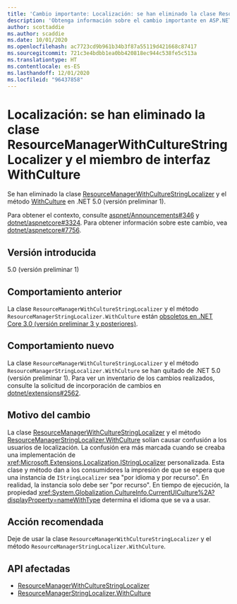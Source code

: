 ```yaml
---
title: 'Cambio importante: Localización: se han eliminado la clase ResourceManagerWithCultureStringLocalizer y el miembro de interfaz WithCulture'
description: 'Obtenga información sobre el cambio importante en ASP.NET Core 5.0 titulado Localización: se han eliminado la clase ResourceManagerWithCultureStringLocalizer y el miembro de interfaz WithCulture'
author: scottaddie
ms.author: scaddie
ms.date: 10/01/2020
ms.openlocfilehash: ac7723cd9b961b34b3f87a55119d421668c87417
ms.sourcegitcommit: 721c3e4bdbb1ea0bb420818ec944c538fe5c513a
ms.translationtype: HT
ms.contentlocale: es-ES
ms.lasthandoff: 12/01/2020
ms.locfileid: "96437858"
---
```

# <a name="localization-resourcemanagerwithculturestringlocalizer-class-and-withculture-interface-member-removed"></a>Localización: se han eliminado la clase ResourceManagerWithCultureStringLocalizer y el miembro de interfaz WithCulture

Se han eliminado la clase [ResourceManagerWithCultureStringLocalizer](/dotnet/api/microsoft.extensions.localization.resourcemanagerwithculturestringlocalizer?view=dotnet-plat-ext-3.1) y el método [WithCulture](/dotnet/api/microsoft.extensions.localization.resourcemanagerstringlocalizer.withculture?view=dotnet-plat-ext-3.1) en .NET 5.0 (versión preliminar 1).

Para obtener el contexto, consulte [aspnet/Announcements#346](https://github.com/aspnet/Announcements/issues/346) y [dotnet/aspnetcore#3324](https://github.com/dotnet/aspnetcore/issues/3324). Para obtener información sobre este cambio, vea [dotnet/aspnetcore#7756](https://github.com/dotnet/aspnetcore/issues/7756).

## <a name="version-introduced"></a>Versión introducida

5.0 (versión preliminar 1)

## <a name="old-behavior"></a>Comportamiento anterior

La clase `ResourceManagerWithCultureStringLocalizer` y el método `ResourceManagerStringLocalizer.WithCulture` están [obsoletos en .NET Core 3.0 (versión preliminar 3 y posteriores)](../../3.0.md#localization-resourcemanagerwithculturestringlocalizer-and-withculture-marked-obsolete).

## <a name="new-behavior"></a>Comportamiento nuevo

La clase `ResourceManagerWithCultureStringLocalizer` y el método `ResourceManagerStringLocalizer.WithCulture` se han quitado de .NET 5.0 (versión preliminar 1). Para ver un inventario de los cambios realizados, consulte la solicitud de incorporación de cambios en [dotnet/extensions#2562](https://github.com/dotnet/extensions/pull/2562/files).

## <a name="reason-for-change"></a>Motivo del cambio

La clase [ResourceManagerWithCultureStringLocalizer](/dotnet/api/microsoft.extensions.localization.resourcemanagerwithculturestringlocalizer?view=dotnet-plat-ext-3.1) y el método [ResourceManagerStringLocalizer.WithCulture](/dotnet/api/microsoft.extensions.localization.resourcemanagerstringlocalizer.withculture?view=dotnet-plat-ext-3.1) solían causar confusión a los usuarios de localización. La confusión era más marcada cuando se creaba una implementación de <xref:Microsoft.Extensions.Localization.IStringLocalizer> personalizada. Esta clase y método dan a los consumidores la impresión de que se espera que una instancia de `IStringLocalizer` sea "por idioma y por recurso". En realidad, la instancia solo debe ser "por recurso". En tiempo de ejecución, la propiedad <xref:System.Globalization.CultureInfo.CurrentUICulture%2A?displayProperty=nameWithType> determina el idioma que se va a usar.

## <a name="recommended-action"></a>Acción recomendada

Deje de usar la clase `ResourceManagerWithCultureStringLocalizer` y el método `ResourceManagerStringLocalizer.WithCulture`.

## <a name="affected-apis"></a>API afectadas

- [ResourceManagerWithCultureStringLocalizer](/dotnet/api/microsoft.extensions.localization.resourcemanagerwithculturestringlocalizer?view=dotnet-plat-ext-3.1)
- [ResourceManagerStringLocalizer.WithCulture](/dotnet/api/microsoft.extensions.localization.resourcemanagerstringlocalizer.withculture?view=dotnet-plat-ext-3.1)

<!--

### Category

ASP.NET Core

### Affected APIs

- `T:Microsoft.Extensions.Localization.ResourceManagerWithCultureStringLocalizer`
- `Overload:Microsoft.Extensions.Localization.ResourceManagerStringLocalizer.WithCulture`

-->
